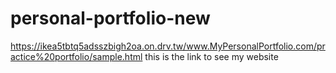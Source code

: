 # personal-portfolio-new
https://ikea5tbtq5adsszbigh2oa.on.drv.tw/www.MyPersonalPortfolio.com/practice%20portfolio/sample.html
this is the link to see my website
